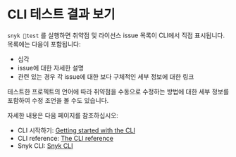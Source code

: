 # CLI 테스트 결과 보기

`snyk test` 를 실행하면 취약점 및 라이선스 issue 목록이 CLI에서 직접 표시됩니다. 목록에는 다음이 포함됩니다:

* 심각
* issue에 대한 자세한 설명
* 관련 있는 경우 각 issue에 대한 보다 구체적인 세부 정보에 대한 링크

테스트한 프로젝트의 언어에 따라 취약점을 수동으로 수정하는 방법에 대한 세부 정보를 포함하여 수정 조언을 볼 수도 있습니다.

자세한 내용은 다음 페이지를 참조하십시오:

* CLI 시작하기: [Getting started with the CLI](https://github.com/snyk/user-docs/blob/5e52535b78618f57eda40eb08fc8fbf91e16f1f0/docs/features/snyk-cli/getting-started-with-the-cli)
* CLI reference: [The CLI reference](https://github.com/snyk/user-docs/blob/5e52535b78618f57eda40eb08fc8fbf91e16f1f0/docs/features/snyk-cli/cli-reference)
* Snyk CLI: [Snyk CLI](https://github.com/snyk/user-docs/blob/5e52535b78618f57eda40eb08fc8fbf91e16f1f0/docs/features/snyk-cli)
